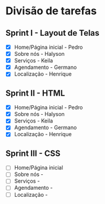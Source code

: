 # Divisão de tarefas

## Sprint I - Layout de Telas

- [x] Home/Página inicial - Pedro
- [x] Sobre nós - Halyson
- [x] Serviços - Keila
- [x] Agendamento - Germano
- [x] Localização - Henrique 

## Sprint II - HTML

- [x] Home/Página inicial - Pedro
- [x] Sobre nós - Halyson
- [x] Serviços - Keila
- [x] Agendamento - Germano
- [x] Localização - Henrique

## Sprint III - CSS

- [ ] Home/Página inicial
- [ ] Sobre nós - 
- [ ] Serviços - 
- [ ] Agendamento - 
- [ ] Localização -  
